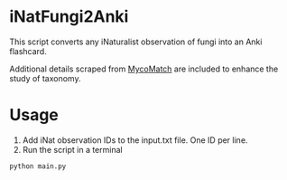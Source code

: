 # iNatFungi2Anki

This script converts any iNaturalist observation of fungi into an Anki flashcard. 

Additional details scraped from [MycoMatch](https://www.mycomatch.com/) are included to enhance the study of taxonomy.

# Usage

1) Add iNat observation IDs to the input.txt file. One ID per line.
2) Run the script in a terminal
```bash
python main.py
``` 
